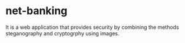 # net-banking

It is a web application that provides security by combining the methods steganography and cryptogrphy using images.
